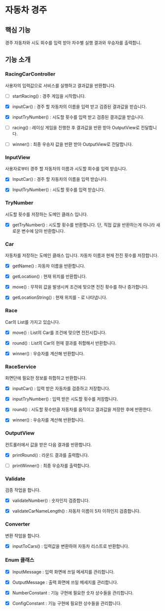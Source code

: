 # 자동차 경주



## 핵심 기능

경주 자동차와 시도 회수를 입력 받아 차수별 실행 결과와 우승자를 출력합니. 



## 기능 소개

### RacingCarController

사용자의 입력값으로 서비스를 실행하고 결과값을 반환합니다. 

- [ ] startRacing() : 경주 게임을 시작합니다. 
- [X] inputCar() : 경주 할 자동차의 이름을 입력 받고 검증된 결과값을 받습니다.
- [X] inputTryNumber() : 시도할 횟수를 입력 받고 검증된 결과값을 받습니다. 
- [ ] racing() : 레이싱 게임을 진행한 후 결과값을 반환 받아 OutputView로 전달합니다. 
- [ ] winner() : 최종 우승자 값을 반환 받아 OutputView로 전달합니다. 



### InputView 

사용자로부터 경주 할 자동차의 이름과 시도할 회수를 입력 받습니다. 

- [X] InputCar() : 경주 할 자동차의 이름을 입력 받습니다.
- [X] InputTryNumber() : 시도할 횟수를 입력 받습니다. 



### TryNumber

시도할 횟수를 저장하는 도메인 클래스 입니다. 

- [X] getTryNumber() : 시도할 횟수를 반환합니다. 단, 직접 값을 반환하는게 아니라 새로운 변수에 담아 반환합니다. 



### Car

자동차를 저장하는 도메인 클래스 입니다. 자동차 이름과 현재 전진 횟수를 저장합니다. 

- [X] getName() : 자동차 이름을 반환합니다.
- [X] getLocation() : 현재 위치를 반환합니다.
- [X] move() : 무작위 값을 발생시켜 조건에 맞으면 전진 횟수를 하나 증가합니다.
- [X] getLocationString() : 현재 위치를 - 로 나타냅니다. 



### Race

Car의 List를 가지고 있습니다. 

- [X] move() : List의 Car를 조건에 맞으면 전진시킵니다. 
- [X] round() : List의 Car의 현재 결과를 취합해서 반환합니다. 
- [X] winner() : 우승자를 계산해 반환합니다. 



### RaceService

화면단에 필요한 정보를 취합하고 반환합니다. 

- [X] inputCar() : 입력 받은 자동차를 검증하고 저장합니다.
- [X] inputTryNumber() : 입력 받은 시도할 횟수를 저장합니다. 
- [X] round() : 시도할 횟수만큼 자동차를 움직이고 결과값을 저장한 후에 반환한다.
- [X] winner() : 우승자를 계산해 반환합니다. 



### OutputView

컨트롤러에서 값을 받은 다음 결과를 반환합니다. 

- [X] printRound() : 라운드 결과를 출력합니다.
- [ ] printWinner() : 최종 우승자를 출력합니다. 



### Validate

검증 작업을 합니다.

- [X] validateNumber() : 숫자인지 검증합니다. 
- [X] validateCarNameLength() : 자동차 이름이 5자 이하인지 검증합니다. 



### Converter

변환 작업을 합니다.

- [X] inputToCars() : 입력값을 변환하여 자동차 리스트로 반환합니다. 


### Enum 클래스

- [X] InputMessage : 입력 화면에 쓰일 메세지를 관리합니다. 
- [X] OutputMessage : 출력 화면에 쓰일 메세지를 관리합니다. 
- [X] NumberConstant : 기능 구현에 필요한 숫자 상수들을 관리합니다. 
- [X] ConfigConstant : 기능 구현에 필요한 상수들을 관리합니다. 





















